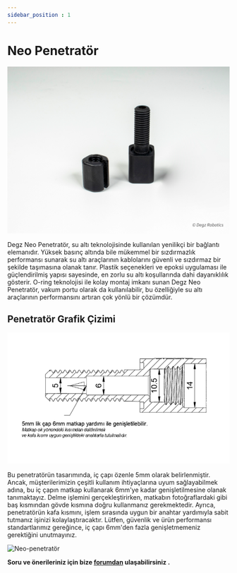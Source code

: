 ```yaml
---
sidebar_position : 1
---
```


# Neo Penetratör



![Neo-penetratör](./image/neo-penetrator-3.jpg)


Degz Neo Penetratör, su altı teknolojisinde kullanılan yenilikçi bir bağlantı elemanıdır. Yüksek basınç altında bile mükemmel bir sızdırmazlık performansı sunarak su altı araçlarının kablolarını güvenli ve sızdırmaz bir şekilde taşımasına olanak tanır. Plastik seçenekleri ve epoksi uygulaması ile güçlendirilmiş yapısı sayesinde, en zorlu su altı koşullarında dahi dayanıklılık gösterir. O-ring teknolojisi ile kolay montaj imkanı sunan Degz Neo Penetratör, vakum portu olarak da kullanılabilir, bu özelliğiyle su altı araçlarının performansını artıran çok yönlü bir çözümdür.

## Penetratör Grafik Çizimi 

![Neo-penetratör](./image/penetrator-grafik.png)

Bu penetratörün tasarımında, iç çapı özenle 5mm olarak belirlenmiştir. Ancak, müşterilerimizin çeşitli kullanım ihtiyaçlarına uyum sağlayabilmek adına, bu iç çapın matkap kullanarak 6mm'ye kadar genişletilmesine olanak tanımaktayız. Delme işlemini gerçekleştirirken, matkabın fotoğraflardaki gibi  baş kısmından gövde kısmına doğru  kullanmanız gerekmektedir. Ayrıca, penetratörün kafa kısmını, işlem sırasında uygun bir anahtar yardımıyla sabit tutmanız işinizi kolaylaştıracaktır. Lütfen, güvenlik ve ürün performansı standartlarımız gereğince, iç çapı 6mm'den fazla genişletmemeniz gerektiğini unutmayınız.



![Neo-penetratör](./image/penetrator-kullanım.png)

**Soru ve önerileriniz için bize [forumdan](https://forum.degzrobotics.com/)    ulaşabilirsiniz .**


